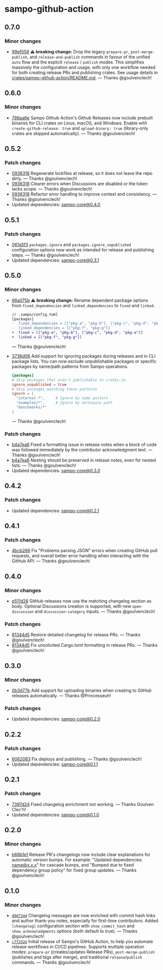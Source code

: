 # sampo-github-action

## 0.7.0

### Minor changes

- [99ef058](https://github.com/bruits/sampo/commit/99ef0587da95359d82be7c1c3d1d454b192e68d1) **⚠️ breaking change:** Drop the legacy `prepare-pr`, `post-merge-publish`, and `release-and-publish` commands in favour of the unified `auto` flow and the explicit `release` / `publish` modes. This simplifies massively the configuration and usage, with only one workflow needed for both creating release PRs and publishing crates. See usage details in [crates/sampo-github-action/README.md](https://github.com/bruits/sampo/blob/main/crates/sampo-github-action/README.md). — Thanks @goulvenclech!


## 0.6.0

### Minor changes

- [786aa6e](https://github.com/bruits/sampo/commit/786aa6e7c4e84e49e7f1aa3013d8a2c844967466) Sampo Github Action's Github Releases now include prebuilt binaries for CLI crates on Linux, macOS, and Windows. Enable with `create-github-release: true` and `upload-binary: true` (library-only crates are skipped automatically). — Thanks @goulvenclech!


## 0.5.2

### Patch changes

- [0936318](https://github.com/bruits/sampo/commit/0936318b145d1265bf4a2e9128ce333336a0f7ff) Regenerate lockfiles at release, so it does not leave the repo dirty. — Thanks @goulvenclech!
- [0936318](https://github.com/bruits/sampo/commit/0936318b145d1265bf4a2e9128ce333336a0f7ff) Clearer errors when Discussions are disabled or the token lacks scope. — Thanks @goulvenclech!
- [0936318](https://github.com/bruits/sampo/commit/0936318b145d1265bf4a2e9128ce333336a0f7ff) Refactor error handling to improve context and consistency. — Thanks @goulvenclech!
- Updated dependencies: sampo-core@0.4.0


## 0.5.1

### Patch changes

- [061a5f3](https://github.com/bruits/sampo/commit/061a5f368f6409a868d94dc60f39f0fc1c138727) `packages.ignore` and `packages.ignore_unpublished` configuration options now work as intended for release and publishing steps. — Thanks @goulvenclech!
- Updated dependencies: sampo-core@0.3.1


## 0.5.0

### Minor changes

- [66a075b](https://github.com/bruits/sampo/commit/66a075b33aed9d7e00498c541b79fbb7fcf4eb09) ⚠️ **breaking change:** Rename dependent package options from `fixed_dependencies` and `linked_dependencies` to `fixed` and `linked`.
  
  ```diff
  // .sampo/config.toml
  [packages]
  -  fixed_dependencies = [["pkg-a", "pkg-b"], ["pkg-c", "pkg-d", "pkg-e"]]
  -  linked_dependencies = [["pkg-f", "pkg-g"]]
  +  fixed = [["pkg-a", "pkg-b"], ["pkg-c", "pkg-d", "pkg-e"]]
  +  linked = [["pkg-f", "pkg-g"]]
  ```
   — Thanks @goulvenclech!
- [3736d06](https://github.com/bruits/sampo/commit/3736d06afedfa80f09e635d15e0e32c141889a1d) Add support for ignoring packages during releases and in CLI package lists. You can now exclude unpublishable packages or specific packages by name/path patterns from Sampo operations.
  
  ```toml
  [packages]
  # Skip packages that aren't publishable to crates.io
  ignore_unpublished = true
  # Skip packages matching these patterns
  ignore = [
    "internal-*",     # Ignore by name pattern
    "examples/*",     # Ignore by workspace path
    "benchmarks/*"
  ]
  ```
   — Thanks @goulvenclech!

### Patch changes

- [b4a7ea6](https://github.com/bruits/sampo/commit/b4a7ea6c0bfb693ccbe77d0ffc6b72d540a164ff) Fixed a formatting issue in release notes when a block of code was followed immediately by the contributor acknowledgment text. — Thanks @goulvenclech!
- [b4a7ea6](https://github.com/bruits/sampo/commit/b4a7ea6c0bfb693ccbe77d0ffc6b72d540a164ff) Nesting should be preserved in release notes, even for nested lists. — Thanks @goulvenclech!
- Updated dependencies: sampo-core@0.3.0


## 0.4.2

### Patch changes

- Updated dependencies: sampo-core@0.2.1


## 0.4.1

### Patch changes

- [4bcb266](https://github.com/bruits/sampo/commit/4bcb266e847d0035a5ba4da17109237e74f82993) Fix "Problems parsing JSON" errors when creating GitHub pull requests, and overall better error handling when interacting with the GitHub API. — Thanks @goulvenclech!


## 0.4.0

### Minor changes

- [e511d28](https://github.com/bruits/sampo/commit/e511d28b15ef5aac0e07ef31ddc7112bdae9b64c) GitHub releases now use the matching changelog section as body. Optional Discussions creation is supported, with new `open-discussion` and `discussion-category` inputs. — Thanks @goulvenclech!

### Patch changes

- [81344d5](https://github.com/bruits/sampo/commit/81344d512b41d94b28d0dc62d8737e13b0384a8d) Restore detailed changelog for release PRs. — Thanks @goulvenclech!
- [81344d5](https://github.com/bruits/sampo/commit/81344d512b41d94b28d0dc62d8737e13b0384a8d) Fix unsolicited Cargo.toml formatting in release PRs. — Thanks @goulvenclech!


## 0.3.0

### Minor changes

- [0b3d77b](https://github.com/bruits/sampo/commit/0b3d77bd3c5096e44f459721b5d0b5ba6332705f) Add support for uploading binaries when creating to GitHub releases automatically. — Thanks @Princesseuh!

### Patch changes

- Updated dependencies: sampo-core@0.2.0


## 0.2.2

### Patch changes

- [6062083](https://github.com/bruits/sampo/commit/6062083ae20e3bcea6c1f4f00d6b58cf790cd9f1) Fix deploys and publishing. — Thanks @goulvenclech!
- Updated dependencies: sampo-core@0.1.1


## 0.2.1

### Patch changes

- [7397d24](https://github.com/bruits/sampo/commit/7397d24eb0276de3e8aaef6246a4c7b628cfa2a8) Fixed changelog enrichment not working. — Thanks Goulven Clec'h!
- Updated dependencies: sampo-core@0.1.0


## 0.2.0

### Minor changes

- [b68b1e1](https://github.com/bruits/sampo/commit/b68b1e1222355053b815a506365d25cacc6c1f2e) Release PR's changelogs now include clear explanations for automatic version bumps. For example: "Updated dependencies: name@x.x.x" for cascade bumps, and "Bumped due to fixed dependency group policy" for fixed group updates. — Thanks @goulvenclech!

## 0.1.0

### Minor changes

- [`d0d7244`](https://github.com/bruits/sampo/commit/d0d7244a43d76a0d7b377cf5f328a1fe244282b4) Changelog messages are now enriched with commit hash links and author thank-you notes, especially for first-time contributors. Added `[changelog]` configuration section with `show_commit_hash` and `show_acknowledgments` options (both default to true). — Thanks @goulvenclech!
- [`c7f252e`](https://github.com/bruits/sampo/commit/c7f252ef8c2671c3d35a3a69ab878591f024bf4a) Initial release of Sampo's GitHub Action, to help you automate release workflows in CI/CD pipelines. Supports multiple operation modes: `prepare-pr` (creates/updates Release PRs), `post-merge-publish` (publishes and tags after merge), and traditional `release`/`publish` commands. — Thanks @goulvenclech!

